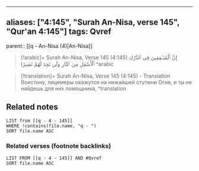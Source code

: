 
---
aliases: ["4:145", "Surah An-Nisa, verse 145", "Qur'an 4:145"]
tags: Qvref
---

parent:: [[q - An-Nisa (4)|An-Nisa]]

> [!arabic]+ Surah An-Nisa, Verse 145 (4:145)
> <span class="quran-arabic">إِنَّ ٱلْمُنَـٰفِقِينَ فِى ٱلدَّرْكِ ٱلْأَسْفَلِ مِنَ ٱلنَّارِ وَلَن تَجِدَ لَهُمْ نَصِيرًا</span>
^arabic

> [!translation]+ Surah An-Nisa, Verse 145 (4:145) - Translation
> Воистину, лицемеры окажутся на нижайшей ступени Огня, и ты не найдешь для них помощника,
^translation



## Related notes
```dataview
LIST from [[q - 4 - 145]]
WHERE !contains(file.name, "q - ")
SORT file.name ASC
```

### Related verses (footnote backlinks)
```dataview
LIST FROM [[q - 4 - 145]] AND #Qvref
SORT file.name ASC
```


